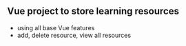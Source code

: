 ## Vue project to store learning resources
- using all base Vue features
- add, delete resource, view all resources